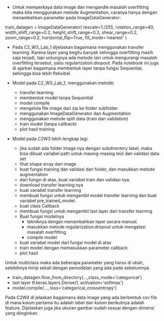 - Untuk memperkaya data image dan mengandle masalah overfitting maka kita menggunakan metode Augmentation, caranya hanya dengan menambahkan parameter pada ImageDataGenerator:

train_datagen = ImageDataGenerator(
    rescale=1./255,
    rotation_range=40,
    width_shift_range=0.2,
    height_shift_range=0.2,
    shear_range=0.2,
    zoom_range=0.2,
    horizontal_flip=True,
    fill_mode='nearest'
)

- Pada C2_W3_Lab_1 dijelaskan bagaimana menggunakan transfer learning. Karena layer yang begitu banyak sehingga overfitting masih saja terjadi, tapi untungnya ada metode lain untuk mengurangi masalah overfitting tersebut, yaitu regularization:dropout. Pada notebook ini juga di ajarkan bagaimana membentuk layer tanpa fungsi Sequential, sehingga bisa lebih fleksibel.

- Model pada C2_W3_Lab_1, menggunakan metode:
    - transfer learning
    - membentuk model tanpa Sequential
    - model compile
    - mengelola file image dari zip ke folder subfolder
    - menggunakan ImageDataGenerator dan Augmentation
    - menggunakan metode split data (train dan validation)
    - train model (tanpa callback)
    - plot hasil training


- Model pada C2W3 lebih lengkap lagi:
    - jika sudah ada folder image nya dengan subdirectory label, maka bisa dibuat variabel path untuk masing-masing test dan validasi data set
    - lihat shape array dari image
    - buat fungsi training dan validasi dari folder, dan masukkan metode augmentation
    - dari fungsi di atas, buat variabel train dan validasi nya.
    - download transfer learning nya
    - buat variabel transfer learning
    - membuat fungsi untuk mengambil model transfer learning dan buat variabel pre_trained_model.
    - buat class Callback
    - membuat fungsi untuk mengambil last layer dari transfer learning
    - Buat fungsi modelnya
        - tekniknya dengan menambahkan layer secara manual.
        - masukkan metode regularization:dropout untuk mengatasi masalah overfitting
        - compile model
    - buat variabel model dari fungsi model di atas
    - train model dengan memasukkan parameter callback
    - plot hasil
    
Untuk multiclass maka ada beberapa parameter yang harus di ubah, selebihnya mirip sekali dengan pemodelan yang ada pada sebelumnya.
- train_datagen.flow_from_directory(...,class_mode='categorical')
- last layer tf.keras.layers.Dense(1, activation='softmax')
- model.compile(..., loss='categorical_crossentropy')

Pada C2W4 di jelaskan bagaimana data image yang ada berbentuk csv file di mana kolom pertama itu adalah label dan kolom berikutnya adalah feature. Dijelaskan juga jika ukuran gambar sudah sesuai dengan dimensi yang diinginkan.